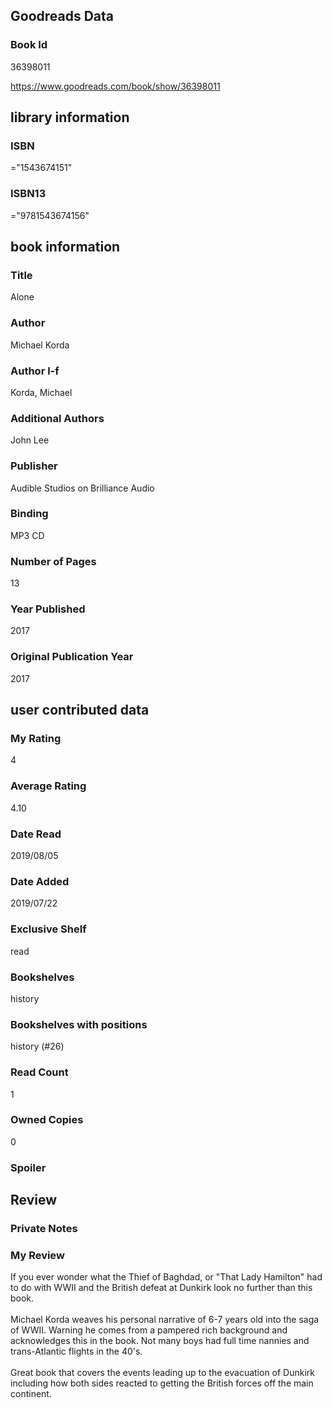 <!-- This template shows how to bulk convert all columns of data into one markdown file -->
<!-- caveat: KeyError if there's a mismatch. Empty values output nothing -->

## Goodreads Data

### Book Id 

36398011

https://www.goodreads.com/book/show/36398011

## library information

### ISBN 
="1543674151"

### ISBN13 
="9781543674156"

## book information

### Title
Alone

### Author 
Michael Korda

### Author l-f 
Korda, Michael

### Additional Authors
John Lee

### Publisher 
Audible Studios on Brilliance Audio

### Binding
MP3 CD

### Number of Pages
13

### Year Published
2017

### Original Publication Year 
2017

## user contributed data

### My Rating
4

### Average Rating
4.10

### Date Read
2019/08/05

### Date Added
2019/07/22

### Exclusive Shelf
read

### Bookshelves
history

### Bookshelves with positions
history (#26)

### Read Count
1

### Owned Copies
0

### Spoiler 


## Review

### Private Notes


### My Review
If you ever wonder what the Thief of Baghdad, or "That Lady Hamilton" had to do with WWII and the British defeat at Dunkirk look no further than this book.<br/><br/>Michael Korda weaves his personal narrative of 6-7 years old into the saga of WWII. Warning he comes from a pampered rich background and acknowledges this in the book. Not many boys had full time nannies and trans-Atlantic flights in the 40's.<br/><br/>Great book that covers the events leading up to the evacuation of Dunkirk including how both sides reacted to getting the British forces off the main continent.